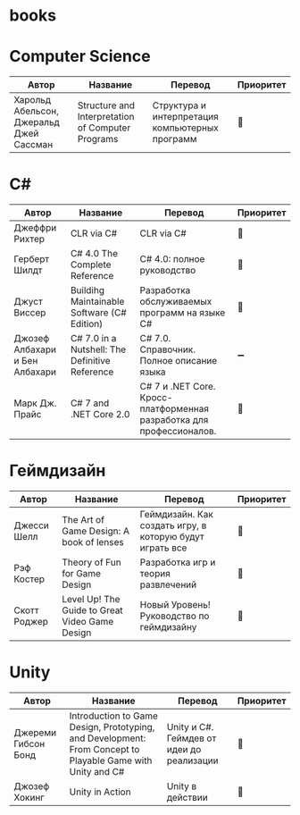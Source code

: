 # books

# Computer Science

Автор | Название | Перевод | Приоритет
------------ | ------------- | ------------- | -------------
Харольд Абельсон, Джеральд Джей Сассман | Structure and Interpretation of Computer Programs | Структура и интерпретация компьютерных программ | :small_red_triangle:

# C#

Автор | Название | Перевод | Приоритет
------------ | ------------- | ------------- | -------------
Джеффри Рихтер | CLR via C# | CLR via C# | :small_red_triangle:
Герберт Шилдт | C# 4.0 The Complete Reference | C# 4.0: полное руководство | :small_red_triangle:
Джуст Виссер | Buildihg Maintainable Software (C# Edition) | Разработка обслуживаемых программ на языке C# | :small_red_triangle:
Джозеф Албахари и Бен Албахари | C# 7.0 in a Nutshell: The Definitive Reference | C# 7.0. Справочник. Полное описание языка | :heavy_minus_sign:
Марк Дж. Прайс | C# 7 and .NET Core 2.0 | C# 7 и .NET Core. Кросс-платформенная разработка для профессионалов. | :small_red_triangle_down:


# Геймдизайн

Автор | Название | Перевод | Приоритет
------------ | ------------- | ------------- | -------------
Джесси Шелл | The Art of Game Design: A book of lenses | Геймдизайн. Как создать игру, в которую будут играть все | :small_red_triangle:
Рэф Костер | Theory of Fun for Game Design | Разработка игр и теория развлечений | :small_red_triangle:
Скотт Роджер | Level Up! The Guide to Great Video Game Design | Новый Уровень! Руководство по геймдизайну | :small_red_triangle:

# Unity

Автор | Название | Перевод | Приоритет
------------ | ------------- | ------------- | -------------
Джереми Гибсон Бонд | Introduction to Game Design, Prototyping, and Development: From Concept to Playable Game with Unity and C# | Unity и C#. Геймдев от идеи до реализации | :small_red_triangle:
Джозеф Хокинг | Unity in Action | Unity в действии | :small_red_triangle_down:
